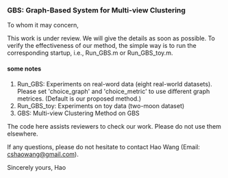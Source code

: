 ### GBS: Graph-Based System for Multi-view Clustering

To whom it may concern,

This work is under review. We will give the details as soon as possible.
To verify the effectiveness of our method, the simple way is to run the corresponding startup, i.e.,
Run_GBS.m or Run_GBS_toy.m.

#### some notes
1. Run_GBS: Experiments on real-word data (eight real-world datasets).
   Please set 'choice_graph' and 'choice_metric' to use different graph metrices. (Default is our proposed method.)
2. Run_GBS_toy: Experiments on toy data (two-moon dataset)
3. GBS: Multi-view Clustering Method on GBS

The code here assists reviewers to check our work. Please do not use them elsewhere.

If any questions, please do not hesitate to contact Hao Wang (Email: cshaowang@gmail.com).

Sincerely yours,
Hao
